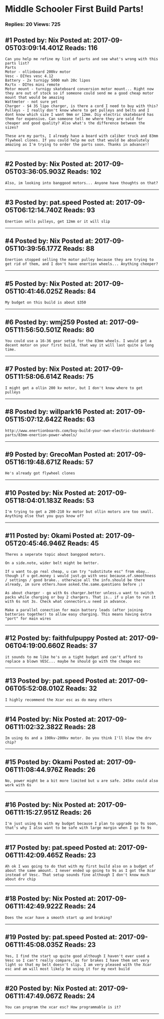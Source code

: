 # Middle Schooler First Build Parts!

### Replies: 20 Views: 725

## \#1 Posted by: Nix Posted at: 2017-09-05T03:09:14.401Z Reads: 116

```
Can you help me refine my list of parts and see what's wrong with this parts list?
Parts
Motor - ollinboard 200kv motor 
Vesc - DIYes vesc 4.12 
Battery - 2x turnigy 5000 mah 20c lipos
Rx/tx - DIYes mini remote
Motor mount - turnigy skateboard conversion motor mount... Right now they are out of stock so if someone could send me a good cheap motor mount that would be amazing
Wattmeter - not sure yet
Charger - $4 3S lipo charger, is there a cord I need to buy with this?
Pulleys - I really don't know where to get pulleys and belts and I dont know which size I want 9mm or 12mm. Diy electric skateboard has them for expensive. Can someone tell me where they are sold for cheaper and good quality? Also what's the difference between the sizes? 

These are my parts, I already have a board with caliber truck and 83mm flywheel clones. If you could help me out that would be absolutely amazing as I'm trying to order the parts soon. Thanks in advance!!
```

---
## \#2 Posted by: Nix Posted at: 2017-09-05T03:36:05.903Z Reads: 102

```
Also, im looking into banggood motors... Anyone have thoughts on that?
```

---
## \#3 Posted by: pat.speed Posted at: 2017-09-05T06:12:14.740Z Reads: 93

```
Enertion sells pulleys, get 12mm or it will slip
```

---
## \#4 Posted by: Nix Posted at: 2017-09-05T10:39:56.177Z Reads: 88

```
Enertion stopped selling the motor pulley because they are trying to get rid of them, and I don't have enertion wheels... Anything cheeper?
```

---
## \#5 Posted by: Nix Posted at: 2017-09-05T10:41:46.025Z Reads: 84

```
My budget on this build is about $350
```

---
## \#6 Posted by: wmj259 Posted at: 2017-09-05T11:56:50.501Z Reads: 80

```
You could use a 16-36 gear setup for the 83mm wheels. I would get a decent motor on your first build, that way it will last quite a long time.
```

---
## \#7 Posted by: Nix Posted at: 2017-09-05T11:58:06.614Z Reads: 75

```
I might get a ollin 200 kv motor, but I don't know where to get pulleys
```

---
## \#8 Posted by: willpark16 Posted at: 2017-09-05T15:07:12.642Z Reads: 63

```
http://www.enertionboards.com/buy-build-your-own-electric-skateboard-parts/83mm-enertion-power-wheels/
```

---
## \#9 Posted by: GrecoMan Posted at: 2017-09-05T16:19:48.671Z Reads: 57

```
He's already got flywheel clones
```

---
## \#10 Posted by: Nix Posted at: 2017-09-05T18:04:01.183Z Reads: 53

```
I'm trying to get a 200-210 kv motor but ollin motors are too small. Anything else that you guys know of?
```

---
## \#11 Posted by: Okami Posted at: 2017-09-05T20:45:46.946Z Reads: 45

```
Theres a seperate topic about banggood motors.

On a side.note, wider belt might be better.

If u want to.go real cheap, u can try "substitute esc" from ebay.. though if u got.money i would just.go with vesc because.of.smoothness / settings / good brake.. otherwise all the info.should be there already, im sure others.have asked.the.same.questions before ;)

As about charger - go with 6s charger.better unless.u want to switch packs while charging or buy 2 chargers. That is.. if u plan to run it with 6s not 3s. Check what connectors.u need in advance.

Make a parallel conection for main battery leads (after joining batteries together) to allow easy charging. This means having extra "port" for main wires
```

---
## \#12 Posted by: faithfulpuppy Posted at: 2017-09-06T04:19:00.660Z Reads: 37

```
it sounds to me like he's on a tight budget and can't afford to replace a blown VESC... maybe he should go with the cheapo esc
```

---
## \#13 Posted by: pat.speed Posted at: 2017-09-06T05:52:08.010Z Reads: 32

```
I highly recommend the Xcar esc as do many others
```

---
## \#14 Posted by: Nix Posted at: 2017-09-06T11:02:32.382Z Reads: 28

```
Im using 6s and a 190kv-200kv motor. Do you think I'll blow the drv chip?
```

---
## \#15 Posted by: Okami Posted at: 2017-09-06T11:08:44.976Z Reads: 26

```
No, power might be a bit more limited but u are safe. 245kv could also work with 6s
```

---
## \#16 Posted by: Nix Posted at: 2017-09-06T11:15:27.951Z Reads: 26

```
I'm just using 6s with my budget because I plan to upgrade to 9s soon, that's why I also want to be safe with large margin when I go to 9s
```

---
## \#17 Posted by: pat.speed Posted at: 2017-09-06T11:42:09.465Z Reads: 23

```
Ah ok I was going to do that with my first build also on a budget of about the same amount. I never ended up going to 9s as I got the Xcar instead of Vesc. That setup sounds fine although I don't know much about drv chip
```

---
## \#18 Posted by: Nix Posted at: 2017-09-06T11:42:49.922Z Reads: 24

```
Does the xcar have a smooth start up and braking?
```

---
## \#19 Posted by: pat.speed Posted at: 2017-09-06T11:45:08.035Z Reads: 23

```
Yes, I find the start up quite good although I haven't ever used a Vesc so I can't really compare, as for brakes I have them set very light so that my belt doesn't slip. I am very pleased with the Xcar esc and am will most likely be using it for my next build
```

---
## \#20 Posted by: Nix Posted at: 2017-09-06T11:47:49.067Z Reads: 24

```
You can program the xcar esc? How programmable is it?
```

---
